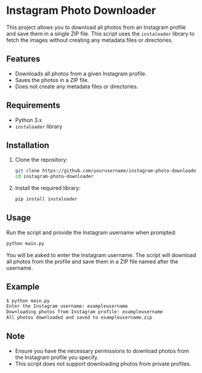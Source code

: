 
# Instagram Photo Downloader

This project allows you to download all photos from an Instagram profile and save them in a single ZIP file. This script uses the `instaloader` library to fetch the images without creating any metadata files or directories.

## Features

- Downloads all photos from a given Instagram profile.
- Saves the photos in a ZIP file.
- Does not create any metadata files or directories.

## Requirements

- Python 3.x
- `instaloader` library

## Installation

1. Clone the repository:
    ```bash
    git clone https://github.com/yourusername/instagram-photo-downloader.git
    cd instagram-photo-downloader
    ```

2. Install the required library:
    ```bash
    pip install instaloader
    ```

## Usage

Run the script and provide the Instagram username when prompted:

```bash
python main.py
```

You will be asked to enter the Instagram username. The script will download all photos from the profile and save them in a ZIP file named after the username.

## Example

```bash
$ python main.py
Enter the Instagram username: exampleusername
Downloading photos from Instagram profile: exampleusername
All photos downloaded and saved to exampleusername.zip
```

## Note

- Ensure you have the necessary permissions to download photos from the Instagram profile you specify.
- This script does not support downloading photos from private profiles.
